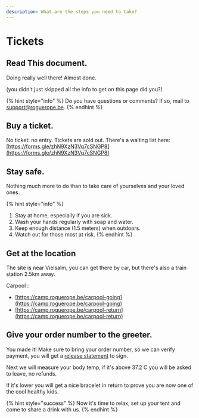 ```yaml
---
description: What are the steps you need to take?
---
```


# Tickets

## Read This document.

Doing really well there! Almost done.

\(you didn't just skipped all the info to get on this page did you?\)

{% hint style="info" %}
Do you have questions or comments? If so, mail to [support@roguerope.be](mailto:support@roguerope.be).
{% endhint %}

## Buy a ticket.

No ticket: no entry. Tickets are sold out. There's a waiting list here: [https://forms.gle/zhN9XzN3Vq7cSNGP8](https://forms.gle/zhN9XzN3Vq7cSNGP8)

## Stay safe.

Nothing much more to do than to take care of yourselves and your loved ones.

{% hint style="info" %}
1. Stay at home, especially if you are sick.
2. Wash your hands regularly with soap and water.
3. Keep enough distance \(1.5 meters\) when outdoors.
4. Watch out for those most at risk.
{% endhint %}

## Get at the location

The site is near Vielsalm, you can get there by car, but there's also a train station 2.5km away.

Carpool :

* [https://camp.roguerope.be/carpool-going](https://camp.roguerope.be/carpool-going)
* [https://camp.roguerope.be/carpool-return](https://camp.roguerope.be/carpool-return)

## Give your order number to the greeter.

You made it! Make sure to bring your order number, so we can verify payment, you will get a [release statement](https://github.com/RogueRope/SurvivalGuide/tree/8d063fb0a9f3b34ba295bf545b9b832b6415ef3a/release-statement.md) to sign.

Next we will measure your body temp, if it's above 37.2 C you will be asked to leave, no refunds.

If it's lower you will get a nice bracelet in return to prove you are now one of the cool healthy kids.

{% hint style="success" %}
Now it's time to relax, set up your tent and come to share a drink with us.
{% endhint %}

